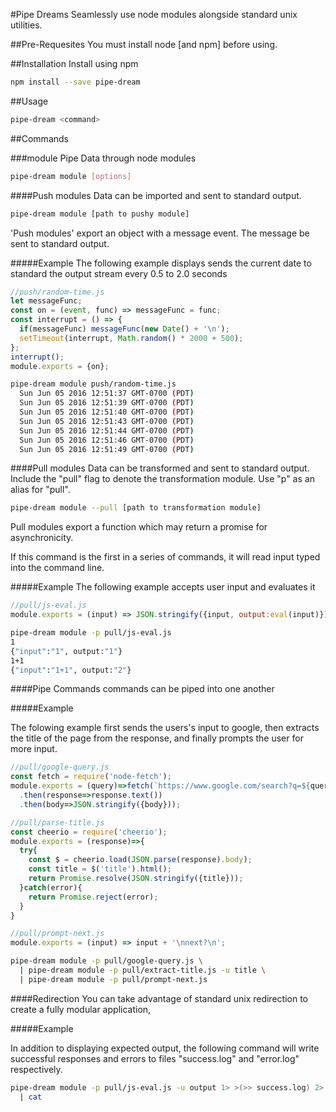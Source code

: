 #Pipe Dreams
Seamlessly use node modules alongside standard unix utilities.

##Pre-Requesites
You must install node [and npm] before using.

##Installation
Install using npm

```bash
npm install --save pipe-dream
```

##Usage
```bash
pipe-dream <command>
```

##Commands

###module
Pipe Data through node modules

```bash
pipe-dream module [options]
```

####Push modules
Data can be imported and sent to standard output.

```bash
pipe-dream module [path to pushy module]
```

'Push modules' export an object with a message event.
The message be sent to standard output.

#####Example
The following example displays sends the current date to standard the output stream every 0.5 to 2.0 seconds

```javascript
//push/random-time.js
let messageFunc;
const on = (event, func) => messageFunc = func;
const interrupt = () => {
  if(messageFunc) messageFunc(new Date() + '\n');
  setTimeout(interrupt, Math.random() * 2000 + 500);
};
interrupt();
module.exports = {on};
```

```bash
pipe-dream module push/random-time.js
  Sun Jun 05 2016 12:51:37 GMT-0700 (PDT)
  Sun Jun 05 2016 12:51:39 GMT-0700 (PDT)
  Sun Jun 05 2016 12:51:40 GMT-0700 (PDT)
  Sun Jun 05 2016 12:51:43 GMT-0700 (PDT)
  Sun Jun 05 2016 12:51:44 GMT-0700 (PDT)
  Sun Jun 05 2016 12:51:46 GMT-0700 (PDT)
  Sun Jun 05 2016 12:51:49 GMT-0700 (PDT)
```

####Pull modules
Data can be transformed and sent to standard output.
Include the "pull" flag to denote the transformation module.
Use "p" as an alias for "pull".

```bash
pipe-dream module --pull [path to transformation module]
```

Pull modules export a function which may return a promise for asynchronicity.

If this command is the first in a series of commands, it will read input typed into the command line.

#####Example
The following example accepts user input and evaluates it

```javascript
//pull/js-eval.js
module.exports = (input) => JSON.stringify({input, output:eval(input)});
```

```bash
pipe-dream module -p pull/js-eval.js
1
{"input":"1", output:"1"}
1+1
{"input":"1+1", output:"2"}
```

####Pipe Commands
commands can be piped into one another

#####Example

The folowing example first sends the users's input to google,
then extracts the title of the page from the response, and finally prompts the user for more input.


```javascript
//pull/google-query.js
const fetch = require('node-fetch');
module.exports = (query)=>fetch(`https://www.google.com/search?q=${query}`)
  .then(response=>response.text())
  .then(body=>JSON.stringify({body}));
```

```javascript
//pull/parse-title.js
const cheerio = require('cheerio');
module.exports = (response)=>{
  try{
    const $ = cheerio.load(JSON.parse(response).body);
    const title = $('title').html();
    return Promise.resolve(JSON.stringify({title}));
  }catch(error){
    return Promise.reject(error);
  }
}
```

```javascript
//pull/prompt-next.js
module.exports = (input) => input + '\nnext?\n';
```

```bash
pipe-dream module -p pull/google-query.js \
  | pipe-dream module -p pull/extract-title.js -u title \   
  | pipe-dream module -p pull/prompt-next.js
```

####Redirection
You can take advantage of standard unix redirection to create a fully modular application,

#####Example

In addition to displaying expected output, the following command will write successful responses and errors to files "success.log" and "error.log" respectively.

```bash
pipe-dream module -p pull/js-eval.js -u output 1> >(>> success.log) 2> >(>> error.log) \
  | cat
```
